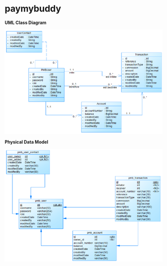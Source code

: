 # paymybuddy


**UML Class Diagram**

![UML Class Diagram](src/main/resources/static/UMLCLASS_PAYMYBUDDY.PNG)

**Physical Data Model**

![UML Class Diagram](src/main/resources/static/MPD_PAYMYBUDDY.PNG)
